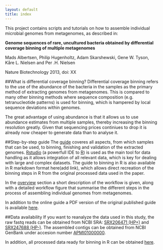 ```yaml
---
layout: default
title: index
---
```

This project contains scripts and tutorials on how to assemble individual microbial genomes from metagenomes, as described in:

**Genome sequences of rare, uncultured bacteria obtained by differential coverage binning of multiple metagenomes**

Mads Albertsen, Philip Hugenholtz, Adam Skarshewski, Gene W. Tyson, Kåre L. Nielsen and Per .H. Nielsen

Nature Biotechnology 2013, doi: XX

##What is differential coverage binning?
Differential coverage binning refers to the use of the abundance of the bacteria in the samples as the primary method of extracting genomes from metagenomes. This is compared to many other binning methods where sequence composition (e.g. tetranucleotide patterns) is used for binning, which is hampered by local sequence deviations within genomes. 

The great advantage of using abundance is that it allows us to use abundance estimates from multiple samples, thereby increasing the binning resolution greatly. Given that sequencing prices continiues to drop it is already now cheaper to generate data than to analyse it.

##Step-by-step guide
The [guide](docs/overview.html) coveres all aspects, from which samples that can be used, to binning, finishing and validation of the extracted genomes. [Rstudio](http://www.rstudio.com/) (a powerfull IDE to [R](http://www.r-project.org/)) is used as the main tool for data handling as it allows integration of all relevant data, which is key for dealing with large and complex datasets. The guide to binning in R is also available in R markdown format here(add link), which allows direct recreation of the binning steps in R from the original processed data used in the paper.

In the [overview](docs/overview.html) section a short description of the workflow is given, along with a detailed workflow figure that summarise the different steps in the process of assembling individual genomes from metagenomes.

In addition to the online guide a PDF version of the original published guide is available [here](https://github.com/MadsAlbertsen/multi-metagenome).

##Data availability
If you want to reanalyze the data used in this study, the raw fastq reads can be obtained from NCBI SRA: [SRX206471 (HP+)](http://www.ncbi.nlm.nih.gov/sra/SRX206471?report=full) and [SRX247688 (HP-)](http://www.ncbi.nlm.nih.gov/sra/SRX247688?report=full). The assembled contigs can be obtained from NCBI GenBank under accesion number [APMI01000000](http://www.ncbi.nlm.nih.gov/nuccore/494587257). 

In addition, all processed data ready for binning in R can be obtained [here](https://dl.dropbox.com/s/989dix16ugyuvrq/Albertsen2013.data.tar.gz).

